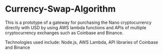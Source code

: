 # Currency-Swap-Algorithm
This is a prototype of a gateway for purchasing the Nano cryptocurrency directly with USD by using AWS lambda functions and APIs of multiple cryptocurrency exchanges such as Coinbase and Binance.

Technologies used include: Node.js, AWS Lambda, API libraries of Coinbase and Binance
